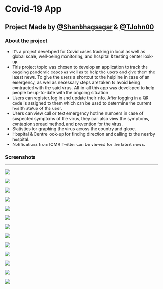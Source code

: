 # Covid-19 App

## Project Made by [@Shanbhagsagar](https://github.com/Shanbhagsagar) & [@TJohn00](https://github.com/TJohn00)

### About the project

- It’s a project developed for Covid cases tracking in local as well as global scale, well-being monitoring, and hospital & testing center look-up. 
- This project topic was chosen to develop an application to track the ongoing pandemic cases as well as to help the users and give them the latest news. To give the users a shortcut to the helpline in case of an emergency, as well as necessary steps are taken to avoid being contracted with the said virus. All-in-all this app was developed to help people be up-to-date with the ongoing situation
- Users can register, log in and update their info. After logging in a QR code is assigned to them which can be used to determine the current health status of the user.
- Users can view call or text emergency hotline numbers in case of suspected symptoms of the virus, they can also view the symptoms, contagion spread method, and prevention for the virus.
- Statistics for graphing the virus across the country and globe.
- Hospital & Centre look-up for finding direction and calling to the nearby hospital.
- Notifications from ICMR Twitter can be viewed for the latest news.

### Screenshots
---
![](https://github.com/Shanbhagsagar/Covid19_App/blob/main/C19%20Screenshot/1.png)

![](https://github.com/Shanbhagsagar/Covid19_App/blob/main/C19%20Screenshot/2.png)

![](https://github.com/Shanbhagsagar/Covid19_App/blob/main/C19%20Screenshot/3.png)

![](https://github.com/Shanbhagsagar/Covid19_App/blob/main/C19%20Screenshot/4.png)

![](https://github.com/Shanbhagsagar/Covid19_App/blob/main/C19%20Screenshot/5.png)

![](https://github.com/Shanbhagsagar/Covid19_App/blob/main/C19%20Screenshot/6.png)

![](https://github.com/Shanbhagsagar/Covid19_App/blob/main/C19%20Screenshot/7.png)

![](https://github.com/Shanbhagsagar/Covid19_App/blob/main/C19%20Screenshot/8.png)

![](https://github.com/Shanbhagsagar/Covid19_App/blob/main/C19%20Screenshot/9.png)

![](https://github.com/Shanbhagsagar/Covid19_App/blob/main/C19%20Screenshot/10.png)

![](https://github.com/Shanbhagsagar/Covid19_App/blob/main/C19%20Screenshot/11.png)

![](https://github.com/Shanbhagsagar/Covid19_App/blob/main/C19%20Screenshot/12.png)

![](https://github.com/Shanbhagsagar/Covid19_App/blob/main/C19%20Screenshot/13.png)
